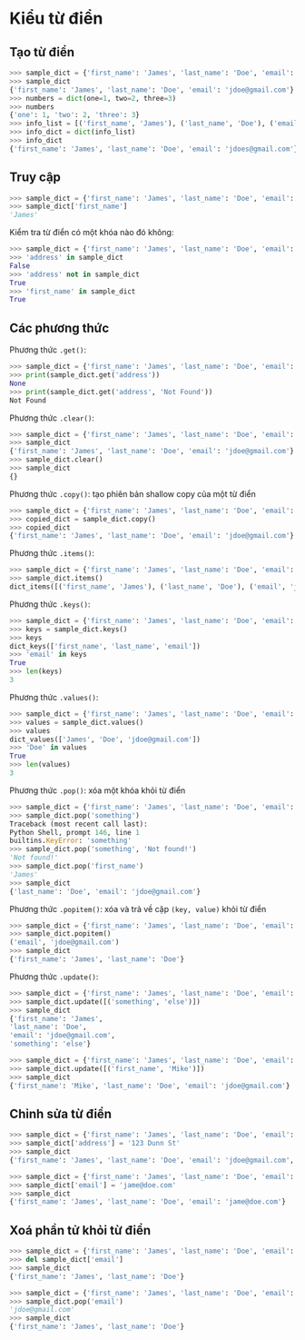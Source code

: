 # Kiểu từ điển

## Tạo từ điển

```python
>>> sample_dict = {'first_name': 'James', 'last_name': 'Doe', 'email': 'jdoe@gmail.com'}
>>> sample_dict
{'first_name': 'James', 'last_name': 'Doe', 'email': 'jdoe@gmail.com'}
>>> numbers = dict(one=1, two=2, three=3)
>>> numbers
{'one': 1, 'two': 2, 'three': 3}
>>> info_list = [('first_name', 'James'), ('last_name', 'Doe'), ('email', 'jdoe@gmail.com')]
>>> info_dict = dict(info_list)
>>> info_dict
{'first_name': 'James', 'last_name': 'Doe', 'email': 'jdoes@gmail.com'}
```

## Truy cập

```python
>>> sample_dict = {'first_name': 'James', 'last_name': 'Doe', 'email': 'jdoe@gmail.com'}
>>> sample_dict['first_name']
'James'
```

Kiểm tra từ điển có một khóa nào đó không:

```python
>>> sample_dict = {'first_name': 'James', 'last_name': 'Doe', 'email': 'jdoe@gmail.com'}
>>> 'address' in sample_dict
False
>>> 'address' not in sample_dict
True
>>> 'first_name' in sample_dict
True
```

## Các phương thức

Phương thức `.get()`:

```python
>>> sample_dict = {'first_name': 'James', 'last_name': 'Doe', 'email': 'jdoe@gmail.com'}
>>> print(sample_dict.get('address'))
None
>>> print(sample_dict.get('address', 'Not Found'))
Not Found
```

Phương thức `.clear()`:

```python
>>> sample_dict = {'first_name': 'James', 'last_name': 'Doe', 'email': 'jdoe@gmail.com'}
>>> sample_dict
{'first_name': 'James', 'last_name': 'Doe', 'email': 'jdoe@gmail.com'}
>>> sample_dict.clear()
>>> sample_dict
{}
```

Phương thức `.copy()`: tạo phiên bản shallow copy của một từ điển

```python
>>> sample_dict = {'first_name': 'James', 'last_name': 'Doe', 'email': 'jdoe@gmail.com'}
>>> copied_dict = sample_dict.copy()
>>> copied_dict
{'first_name': 'James', 'last_name': 'Doe', 'email': 'jdoe@gmail.com'}
```

Phương thức `.items()`:

```python
>>> sample_dict = {'first_name': 'James', 'last_name': 'Doe', 'email': 'jdoe@gmail.com'}
>>> sample_dict.items()
dict_items([('first_name', 'James'), ('last_name', 'Doe'), ('email', 'jdoe@gmail.com')])
```

Phương thức `.keys()`:

```python
>>> sample_dict = {'first_name': 'James', 'last_name': 'Doe', 'email': 'jdoe@gmail.com'}
>>> keys = sample_dict.keys()
>>> keys
dict_keys(['first_name', 'last_name', 'email'])
>>> 'email' in keys
True
>>> len(keys)
3
```

Phương thức `.values()`:

```python
>>> sample_dict = {'first_name': 'James', 'last_name': 'Doe', 'email': 'jdoe@gmail.com'}
>>> values = sample_dict.values()
>>> values
dict_values(['James', 'Doe', 'jdoe@gmail.com'])
>>> 'Doe' in values
True
>>> len(values)
3
```

Phương thức `.pop()`: xóa một khóa khỏi từ điển

```python
>>> sample_dict = {'first_name': 'James', 'last_name': 'Doe', 'email': 'jdoe@gmail.com'}
>>> sample_dict.pop('something')
Traceback (most recent call last):
Python Shell, prompt 146, line 1
builtins.KeyError: 'something'
>>> sample_dict.pop('something', 'Not found!')
'Not found!'
>>> sample_dict.pop('first_name')
'James'
>>> sample_dict
{'last_name': 'Doe', 'email': 'jdoe@gmail.com'}
```

Phương thức `.popitem()`: xóa và trả về cặp `(key, value)` khỏi từ điển

```python
>>> sample_dict = {'first_name': 'James', 'last_name': 'Doe', 'email': 'jdoe@gmail.com'}
>>> sample_dict.popitem()
('email', 'jdoe@gmail.com')
>>> sample_dict
{'first_name': 'James', 'last_name': 'Doe'}
```

Phương thức `.update()`:

```python
>>> sample_dict = {'first_name': 'James', 'last_name': 'Doe', 'email': 'jdoe@gmail.com'}
>>> sample_dict.update([('something', 'else')])
>>> sample_dict
{'first_name': 'James',
'last_name': 'Doe',
'email': 'jdoe@gmail.com',
'something': 'else'}
```

```python
>>> sample_dict = {'first_name': 'James', 'last_name': 'Doe', 'email': 'jdoe@gmail.com'}
>>> sample_dict.update([('first_name', 'Mike')])
>>> sample_dict
{'first_name': 'Mike', 'last_name': 'Doe', 'email': 'jdoe@gmail.com'}
```

## Chỉnh sửa từ điển

```python
>>> sample_dict = {'first_name': 'James', 'last_name': 'Doe', 'email': 'jdoe@gmail.com'}
>>> sample_dict['address'] = '123 Dunn St'
>>> sample_dict
{'first_name': 'James', 'last_name': 'Doe', 'email': 'jdoe@gmail.com', 'address': '123 Dunn St'}
```

```python
>>> sample_dict = {'first_name': 'James', 'last_name': 'Doe', 'email': 'jdoe@gmail.com'}
>>> sample_dict['email'] = 'jame@doe.com'
>>> sample_dict
{'first_name': 'James', 'last_name': 'Doe', 'email': 'jame@doe.com'}
```

## Xoá phần tử khỏi từ điển

```python
>>> sample_dict = {'first_name': 'James', 'last_name': 'Doe', 'email': 'jdoe@gmail.com'}
>>> del sample_dict['email']
>>> sample_dict
{'first_name': 'James', 'last_name': 'Doe'}
```

```python
>>> sample_dict = {'first_name': 'James', 'last_name': 'Doe', 'email': 'jdoe@gmail.com'}
>>> sample_dict.pop('email')
'jdoe@gmail.com'
>>> sample_dict
{'first_name': 'James', 'last_name': 'Doe'}
```
